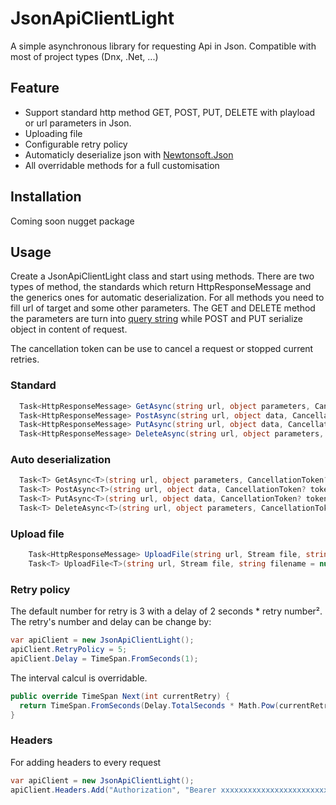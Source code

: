 # JsonApiClientLight
A simple asynchronous library for requesting Api in Json. Compatible with most of project types (Dnx, .Net, ...)

## Feature

* Support standard http method GET, POST, PUT, DELETE with playload or url parameters in Json.
* Uploading file
* Configurable retry policy
* Automaticly deserialize json with [Newtonsoft.Json]
* All overridable methods for a full customisation

## Installation
Coming soon nugget package

## Usage

Create a JsonApiClientLight class and start using methods. There are two types of method, the standards which return HttpResponseMessage and the generics ones for automatic deserialization.
For all methods you need to fill url of target and some other parameters. The GET and DELETE method the parameters are turn into [query string] while POST and PUT serialize object in content of request.

The cancellation token can be use to cancel a request or stopped current retries.

### Standard

```c#
  Task<HttpResponseMessage> GetAsync(string url, object parameters, CancellationToken? token = null);
  Task<HttpResponseMessage> PostAsync(string url, object data, CancellationToken? token = null);
  Task<HttpResponseMessage> PutAsync(string url, object data, CancellationToken? token = null);
  Task<HttpResponseMessage> DeleteAsync(string url, object parameters, CancellationToken? token = null);
```

### Auto deserialization

```c#
  Task<T> GetAsync<T>(string url, object parameters, CancellationToken? token = null);
  Task<T> PostAsync<T>(string url, object data, CancellationToken? token = null);
  Task<T> PutAsync<T>(string url, object data, CancellationToken? token = null);
  Task<T> DeleteAsync<T>(string url, object parameters, CancellationToken? token = null);
```

### Upload file
```c#
	Task<HttpResponseMessage> UploadFile(string url, Stream file, string filename = null, HttpMethod httpMethod = null, CancellationToken? token = null);
	Task<T> UploadFile<T>(string url, Stream file, string filename = null, HttpMethod httpMethod = null, CancellationToken? token = null);
```

### Retry policy
The default number for retry is 3 with a delay of 2 seconds * retry number².
The retry's number and delay can be change by:

```c#
var apiClient = new JsonApiClientLight();
apiClient.RetryPolicy = 5;
apiClient.Delay = TimeSpan.FromSeconds(1);
```

The interval calcul is overridable.
```c#
public override TimeSpan Next(int currentRetry) {
  return TimeSpan.FromSeconds(Delay.TotalSeconds * Math.Pow(currentRetry, 2));
}
```

### Headers

For adding headers to every request
```c#
var apiClient = new JsonApiClientLight();
apiClient.Headers.Add("Authorization", "Bearer xxxxxxxxxxxxxxxxxxxxxxxxxxxxx"
```

   [Newtonsoft.Json]: <http://www.newtonsoft.com/json>
   [query string]: <https://en.wikipedia.org/wiki/Query_string>  
